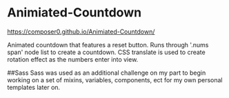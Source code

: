 # Animiated-Countdown

https://composer0.github.io/Animiated-Countdown/

Animated countdown that features a reset button. Runs through '.nums span' node list to create a countdown. CSS translate is used to create rotation effect as the numbers enter into view.

##Sass
Sass was used as an additional challenge on my part to begin working on a set of mixins, variables, components, ect for my own personal templates later on.
